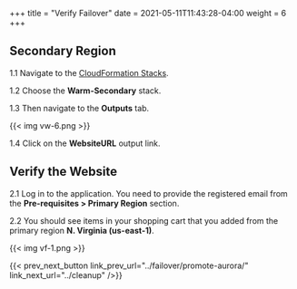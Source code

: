 +++
title = "Verify Failover"
date =  2021-05-11T11:43:28-04:00
weight = 6
+++

## Secondary Region

1.1 Navigate to the [CloudFormation Stacks](https://console.aws.amazon.com/cloudformation/home?region=us-west-1#/stacks/).

1.2 Choose the **Warm-Secondary** stack.

1.3 Then navigate to the **Outputs** tab.

{{< img vw-6.png >}}

1.4 Click on the **WebsiteURL** output link.

## Verify the Website

2.1 Log in to the application. You need to provide the registered email from the **Pre-requisites > Primary Region** section.

2.2 You should see items in your shopping cart that you added from the primary region **N. Virginia (us-east-1)**.

{{< img vf-1.png >}}

{{< prev_next_button link_prev_url="../failover/promote-aurora/" link_next_url="../cleanup" />}}

